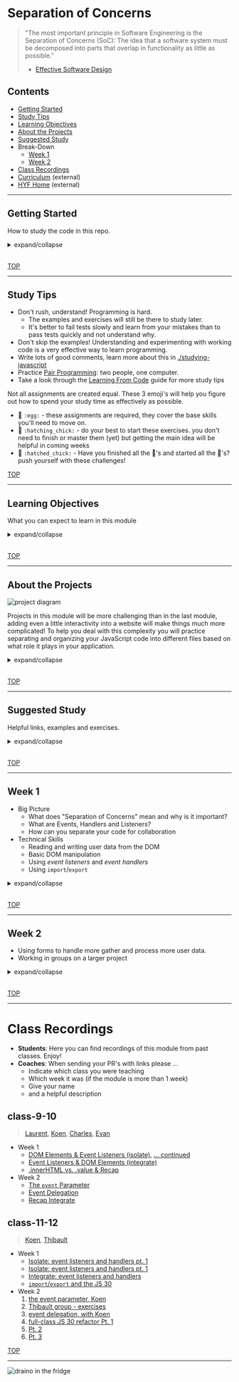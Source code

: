 # Separation of Concerns

> "The most important principle in Software Engineering is the Separation of Concerns (SoC):
> The idea that a software system must be decomposed into parts that overlap in functionality as little as possible."
>
> - [Effective Software Design](https://effectivesoftwaredesign.com/2012/02/05/separation-of-concerns/)

## Contents

- [Getting Started](#getting-started)
- [Study Tips](#study-tips)
- [Learning Objectives](#learning-objectives)
- [About the Projects](#about-the-projects)
- [Suggested Study](#suggested-study)
- Break-Down
  - [Week 1](#week-1)
  - [Week 2](#week-2)
- [Class Recordings](#class-recordings.md)
- [Curriculum](https://home.hackyourfuture.be/curriculum) (external)
- [HYF Home](https://home.hackyourfuture.be/) (external)

---

## Getting Started

How to study the code in this repo.

<details>
<summary>expand/collapse</summary>
<br>

> You will need [NPM](https://docs.npmjs.com/downloading-and-installing-node-js-and-npm) and [nvm](https://github.com/nvm-sh/nvm#installing-and-updating) on your computer to study this material
>
> Using a browser with good DevTools will make your life easier: [Chromium](http://www.chromium.org/getting-involved/download-chromium), [FireFox](https://www.mozilla.org/en-US/firefox/new/), [Edge](https://www.microsoft.com/edge), [Chrome](https://www.google.com/chrome/)

1. Install or update the `study-lenses` package globally
   - `npm install -g study-lenses` (if you do not have it already)
   - `npm update -g study-lenses` (if you already have it installed)
1. Clone this repository:
   - `git clone git@github.com:HackYourFutureBelgium/separation-of-concerns.git` (SSH) (recommended)
   - `git clone https://github.com/HackYourFutureBelgium/separation-of-concerns.git` (HTTPS)
   - `gh repo clone HackYourFutureBelgium/separation-of-concerns` (GH CLI)
1. `cd` into the repository
   - `cd separation-of-concerns`
1. Run the `study` command from your CLI
   - `study`
1. The material will open in your default browser, you're good to go!

> If you have a windows computer and get this error:
>
> - `... /study.ps1 cannot be loaded because running scripts ...`
>
> follow the instructions in [this StackOverflow answer](https://stackoverflow.com/a/63424744), that should take care of it ; )

</details>
<br>

[TOP](#separation-of-concerns)

---

## Study Tips

- Don't rush, understand! Programming is hard.
  - The examples and exercises will still be there to study later.
  - It's better to fail tests slowly and learn from your mistakes than to pass tests quickly and not understand why.
- Don't skip the examples! Understanding and experimenting with working code is a very effective way to learn programming.
- Write lots of good comments, learn more about this in [./studying-javascript](https://github.com/HackYourFutureBelgium/debugging/tree/master/studying-javascript)
- Practice [Pair Programming](https://study.hackyourfuture.be/collaborating/pair-programming): two people, one computer.
- Take a look through the [Learning From Code](https://study.hackyourfuture.be/learning/learning-from-code) guide for more study tips

Not all assignments are created equal. These 3 emoji's will help you figure out how to spend your study time as effectively as possible.

- 🥚 `:egg:` - these assignments are required, they cover the base skills you'll need to move on.
- 🐣 `:hatching_chick:` - do your best to start these exercises. you don't need to finish or master them (yet) but getting the main idea will be helpful in coming weeks
- 🐥 `:hatched_chick:` - Have you finished all the 🥚's and started all the 🐣's? push yourself with these challenges!

[TOP](#separation-of-concerns)

---

## Learning Objectives

What you can expect to learn in this module

<details>
<summary>expand/collapse</summary>

### Isolating JavaScript

- Creating DOM elements
- Reading & writing from DOM element properties
  - `.innerHTML`
  - `.value`
  - `.style`
  - ...
- Attaching event listeners to DOM objects
- Writing _event handlers_
  - Using `Event` objects as parameters
  - Structuring user interactions in handler functions
- Using template strings to create HTML strings

### Integrating JavaScript

- Document Life-Cycle
  - `<head>`: Scripts & styles are loaded top to bottom, before the `<body>`
  - `<body>`: Everything is executed/loaded top to bottom
  - so what? Any DOM script should be written/loaded _below_ the element it interacts with
- JS & the DOM
  - Adding event listeners to the DOM by `id`
  - Reading & Writing values from DOM elements
  - Using HTML strings and `.innerHTML` to update the DOM
  - Using template literal strings to render HTML
  - The beginnings of DOM manipulation
- Handling events:
  - Reading user data from events
  - Implementing user stories with this data
- Organizing your code based on it's _role_ in your program
  1. _DOM_: define the structure of your user interface
  2. _Styles_: define the display of your user interface
  3. _Event Listeners_: define _how_ users will interact with your program
  4. _Handlers_: define _what_ happens when a user interacts with your program
  5. _Logic_: define & test how user data is transformed
- Incremental Development 2.0:
  - Develop your projects one user-story at a time ...
  - AND develop your user stories one step at a time!
  - Carefully complete & test one piece of code before writing the next

</details>
<br>

[TOP](#separation-of-concerns)

---

## About the Projects

<img alt='project diagram' src='./assets/architecture-schematic.png'>

Projects in this module will be more challenging than in the last module, adding even a little interactivity into a website will make things much more complicated! To help you deal with this complexity you will practice separating and organizing your JavaScript code into different files based on what role it plays in your application.

<details>
<summary>expand/collapse</summary>

### Interactive UI

You will learn how to create interactive User Interfaces by reading and writing from the DOM:

- Users will pass input to your programs directly from the UI (no more `prompt`)
- Users will see results displayed directly in the UI (no more `alert`)

Projects in this module will not include full DOM manipulation, you'll learn that in the next module. This module's projects will be limited to reading/writing `.innerHTML` & `.value`.

### Decoupled Code

In this module you will learn how to completely separate your JavaScript from your user interface. You will be using `.getElementById` and `.addEventListener` instead of the `onclick` attribute.

When using `onclick`, you need to write some JavaScript in your HTML - this is not a good practice because your UI and JavaScript are too interdependent. Using HTML `id`s and JavaScript _event listeners_ you can **decouple** your User Interface from the program logic.

### DOM Event Listeners

Web development is fundamentally _event driven_, this means things don't happen until a something else happens. In your previous projects the `prompt` didn't appear until the user clicked a button and a prompt appeared. You've probably noticed by now that this is a limiting way to write your programs. It's hard to gather interesting data from a user, and impossible to display it in a nice way.

You will learn how to use _DOM events_ to interact with users and to read more interesting data than just a few words or numbers. Things like mouse movements, the colors on a screen, and much more.

### Separating your Concerns

A working project is not enough! For projects in this module we will expect you to turn in code that is well organized in different files based on it's role. The first week's project will come with some starter-code to help you get used to the folder structure we expect. The `using-user-input` exercises will also act as a guide & practice for building well-structured projects.

### Development Strategy

Just like in the previous module, you will be expected to explain your development strategy in a separate file called `development-strategy.md`. Projects involving JavaScript are naturally more complicated than projects with only `prompt` & `alert`, for this reason you will be expected to structure the user stories in your `development-strategy` files differently than you did in the last module. To get an idea of how to describe your strategies in this module, take a look at the `using-user-input` exercises. (psst, it's like writing documentation!)

### Git Branching

In this module’s project you have many more files and folders, and you’re learning how to break a single feature into more smaller pieces. To implement a single user story you will need HTML, CSS, event listener(s), handler(s) and possibly a logic function. All of these smaller tasks can be shared between different team mates.

The extra branching challenge this module is to create different branches for each user story like before, but then to also create branches off of the user story branches for the smaller units of work. This way your group can confirm your work before merging it into the feature, and confirm the feature before merging it to master

So it’s not about how many commits are on a branch, but how much work is on a branch. If you only commit once for your piece of work then there will be only commit on a branch, but that’s the measure

Good luck!

</details>
<br>

[TOP](#separation-of-concerns)

---

## Suggested Study

Helpful links, examples and exercises.

<details>
<summary>expand/collapse</summary>

- Separation of Concerns
  - [Jon Bellah](https://jonbellah.com/articles/separation-of-concerns/)
  - [stackexchange](https://softwareengineering.stackexchange.com/questions/32581/how-do-you-explain-separation-of-concerns-to-others)
  - [Machine Words](https://medium.com/machine-words/separation-of-concerns-1d735b703a60)
  - [Colocation](https://kentcdodds.com/blog/colocation)
- Code in this Repo
  - 🥚 [/isolate](./isolate?hyf): focus on the DOM and events, isolating JavaScript in the debugger
  - 🥚 [/integrate](./integrate?hyf): learn how to integrate JS into user interfaces built with HTML and CSS
  - 🥚 [/stepped](./stepped?hyf): study HTML/CSS/JS projects built up step-by-step (only examples)
  - 🥚 [/refactor-and-test](./refactor-and-test?hyf): practice refactoring the logic from user interactions and testing it in isolation
  - 🐣 [/import-export](./import-export?hyf): learn how to use `import` and `export` to separate your code into different files
  - 🥚 [/separated](./separated?hyf): study HTML/CSS/JS projects that have been separated by concern (only examples)
- JavaScript 30
  - [javascript30.com](https://javascript30.com/)
  - [YouTube Playlist](https://www.youtube.com/playlist?list=PLu8EoSxDXHP6CGK4YVJhL_VWetA865GOH)
  - [wesbos/JavaScript30](https://github.com/wesbos/JavaScript30)
  - [Group Project Guide](https://github.com/HackYourFutureBelgium/javascript-30)
  - [Group Project Starter Repo](https://github.com/HackYourFutureBelgium/javascript-30-starter)
  - Looking for more practice?
    - [fun-javascript-projects.com](https://github.com/chrisdixon161/fun-javascript-projects.com) - stepped projects, :+1:
    - [bradtraversy/vanillawebprojects](https://github.com/bradtraversy/vanillawebprojects)
    - [aman-maharshi/vanilla-js](https://github.com/aman-maharshi/vanilla-js)
    - [MMTuts Calculator](https://www.youtube.com/watch?v=qQEYAOPWDzk) - youtube tutorial
- Repos of practice
  - [hyfbe/dom-manipulation](https://github.com/HackYourFutureBelgium/dom-manipulation)
  - [hyfbe/listeners-and-handlers](https://github.com/HackYourFutureBelgium/listeners-and-handlers)
  - [hyfbe/handler-refactors](https://github.com/HackYourFutureBelgium/handler-refactors)
  - [hyfbe/using-user-events](https://github.com/HackYourFutureBelgium/using-user-events)
- [Generating HTML with Template Literals](https://wesbos.com/template-strings-html)
- The DOM
  - [javascript.info/document](https://javascript.info/document)
  - [super highly recommended DOM tutorial](https://dom-tutorials.appspot.com/static/index.html)
  - [inspecting-the-dom](https://hackyourfuturebelgium.github.io/inspecting-the-dom/)
  - [Zac Gordon](https://www.youtube.com/watch?v=l-0nPnSvbX8&list=PLruo2gSoqlej-QjRW25c97socsRiAUVuf&index=8)
  - [Traversy](https://www.youtube.com/watch?v=0ik6X4DJKCc)
  - [study.hackyourfuture.be](https://study.hackyourfuture.be/javascript/dom-manipulation)
  - [Browser rendering behind the scenes](https://blog.logrocket.com/how-browser-rendering-works-behind-the-scenes-6782b0e8fb10/)
- Events
  - [what are events?](https://www.youtube.com/watch?v=gx0oAgvXyE4) (mmtuts)
  - [`onclick` vs. `.addEventListener('click', handler)`](https://www.youtube.com/watch?v=7UstS0hsHgI)
  - [javascript.info/events](https://javascript.info/events)
  - [javascript.inf/event-details](https://javascript.info/event-details)
  - [MDN Building Blocks](https://developer.mozilla.org/en-US/docs/Learn/JavaScript/Building_blocks/Events)
  - [Event Delegation (mosh)](https://programmingwithmosh.com/javascript/javascript-event-bubbling-and-event-delegation/)
  - [Bubble & Capture (dev.to)](https://dev.to/shimphillip/handing-javascript-events-efficiently-with-bubble-and-capture-4ha5)
  - [Monitoring Events in Chrome](https://developers.google.com/web/updates/2015/05/quickly-monitor-events-from-the-console-panel)
  - [Bubbling, capturing, once and propagation](https://www.youtube.com/watch?v=F1anRyL37lE)
- `import`/`export`
  - [javascript.info](https://javascript.info/modules-intro)
  - [Web Dev Simplified](https://www.youtube.com/watch?v=cRHQNNcYf6s)
  - [MDN](https://developer.mozilla.org/en-US/docs/Web/JavaScript/Guide/Modules)
  - [JavaScript Tutorial](https://www.javascripttutorial.net/es6/es6-modules/)
- [Learn Form Validation](https://github.com/oliverjam/learn-form-validation)
- Fun projects on YouTube
  - [Code Explained](https://www.youtube.com/channel/UC8n8ftV94ZU_DJLOLtrpORA)
  - Dev Ed: [todo list](https://www.youtube.com/watch?v=Ttf3CEsEwMQ), [rock paper scissors](https://www.youtube.com/watch?v=qWPtKtYEsN4&list=PLDyQo7g0_nsX8_gZAB8KD1lL4j4halQBJ&index=10)

</details>
<br>

[TOP](#separation-of-concerns)

---

## Week 1

- Big Picture
  - What does "Separation of Concerns" mean and why is it important?
  - What are Events, Handlers and Listeners?
  - How can you separate your code for collaboration
- Technical Skills
  - Reading and writing user data from the DOM
  - Basic DOM manipulation
  - Using _event listeners_ and _event handlers_
  - Using `import`/`export`

<details>
<summary>expand/collapse</summary>

### Before Class

- Study
  - [javascript.info/document](https://javascript.info/document)
  - [javascript.info/events](https://javascript.info/events)
  - [`onclick` vs. `.addEventListener('click', handler)`](https://www.youtube.com/watch?v=7UstS0hsHgI)
  - [What are event listeners in JS?](https://www.youtube.com/watch?v=jqU3uaRgQyQ)
- Practice
  - [isolate/01-dom-elements](../isolate/01-dom-elements)
  - [integrate/01-add-event-listener](../integrate/01-add-event-listener)
- Project Prep
  - Read through the [javascript-30](https://github.com/HackYourFutureBelgium/javascript-30) project guide
  - Take a look at the [javascript-30-starter](https://github.com/HackYourFutureBelgium/javascript-30-starter) repo

### During Class

#### Before Break

- [isolate/01-dom-elements](./isolate/01-dom-elements)
- [isolate/02-read-write-dom](./isolate/02-read-write-dom)

#### After Break

- [integrate/01-add-event-listener](./integrate/01-add-event-listener)
- [integrate/02-read-write-dom](./integrate/02-read-write-dom)
- JavaScript 30 Introduction

### After Class

There's an outstanding series of tutorials called [The JavaScript 30](https://javascript30.com/) put together by [Wes Bos](https://wesbos.com), it's 30 small frontend projects with video tutorials and finished code to study. You will learn a lot from Wes Bos but his tutorials are just the beginning of your study > : )

All of his finished code is in a single file, the main objective of this module is that you learn how to structure your projects across multiple files according to the **separation of concerns**. After completing his tutorials you will need to take his finished code as a starting point and refactor it into separate folders and files. _Hint: study [/stepped](./stepped?hyf), [/refactor-and-test](./refactor-and-test?hyf), [/import-export](./import-export?hyf) and [/separated](./separated?hyf) to prepare._

To keep track of your progress through the JS 30 and to store your refactored proejcts there's [HackYourFutureBelgium/javascript-30](https://github.com/HackYourFutureBelgium/JavaScript-30). In this repo you will find more detailed instructions on how to work your way through these projects, as well as a folder structure for your refactors and a checklist to keep track of your progress.

You don't need to develop as a group this week, find what works for you. Maybe pair programming, individual study or collaborating with 2-3 people is best for you. Work your way through as many projects as you can. Here are some suggestions for this week:

- #1: JavaScript Drum Kit
- #3: CSS Variables
- #5: Flex Panel Gallery
- #8: Fun with HTML5 Canvas
- #10: Hold Shift and Check Checkboxes
- #13: Slide in on Scroll
- #16: Mouse Move Shadow
- #18: Adding Up Times
- #20: Speech Recognition
- #22: Follow Along Link Highlighter
- #28: Video Speed Controller

</details>
<br>

[TOP](#separation-of-concerns)

---

## Week 2

- Using forms to handle more gather and process more user data.
- Working in groups on a larger project

<details>
<summary>expand/collapse</summary>

### Before Class

- Study (pick your favorite links)
  - [js.info: Bubbling & Capturing](https://javascript.info/bubbling-and-capturing) (`event.target`)
  - [js.info: Event Delegation](https://javascript.info/event-delegation)
  - [Gordon: DOM Events](https://www.youtube.com/watch?v=QE1YQnhntgw)
  - [Griffith: JS Event Listeners](https://www.youtube.com/watch?v=EaRrmOtPYTM)
  - [Event Delegation (mosh)](https://programmingwithmosh.com/javascript/javascript-event-bubbling-and-event-delegation/)
  - [Event Delegation (all things JS)](https://www.youtube.com/watch?v=6NMSCh3DJug)
  - [Event Delegation (dcode)](https://www.youtube.com/watch?v=pKzf80F3O0U)
- [Isolate](./isolate/index.html) (examples)
  - HTML Templates
  - Element Children
  - DOM Manipulation
- [Integrate](./integrate/index.html) (examples)
  - Read & Write DOM
  - Event Delegation

### During Class

#### Before Break

- Isolate: Event Parameter

#### After Break

- Integrate: Event Delegation

### After Class

Like last week, but as a full-group project. Here are some suggestions:

- #11; Custom Video Player
- #15: localStorage
- #23: Speech Synthesis
- #26: Stripe Follow-Along Nav
- #27: Click and Drag

#### Checklist

```md
- [ ] [repo](https://github.com/_/_) with a complete README
- [ ] [live demo](https://_.github.io/_)
- [ ] [project-planning](_https://github.com/_/_/tree/master/project-planning)
- [ ] [A project board](https://github.com/_/_/projects/X)
- [ ] [One issue per task](https://github.com/_/_/issues) (with labels and milestones)
- [ ] [One branch per issue](https://github.com/_/_/network)
- [ ] [One reviewed PR per completed issue](https://github.com/_/__/pulls?q=is%3Apr+is%3Aclosed)
```

</details>
<br>

[TOP](#separation-of-concerns)

---

# Class Recordings

- **Students**: Here you can find recordings of this module from past classes. Enjoy!
- **Coaches**: When sending your PR's with links please ...
  - Indicate which class you were teaching
  - Which week it was (if the module is more than 1 week)
  - Give your name
  - and a helpful description

## class-9-10

> [Laurent](https://github.com/LaurentVB), [Koen](https://github.com/koenvd), [Charles](https://github.com/cpauwels), [Evan](https://github.com/colevanderswands)

- Week 1
  - [DOM Elements & Event Listeners (isolate)](https://vimeo.com/444028096), [... continued](https://vimeo.com/444028460)
  - [Event Listeners & DOM Elements (integrate)](https://vimeo.com/444028594)
  - [.innerHTML vs. .value & Recap](https://vimeo.com/444029311)
- Week 2
  - [The `event` Parameter](https://vimeo.com/444026774)
  - [Event Delegation](https://vimeo.com/444027091/)
  - [Recap Integrate](https://vimeo.com/444027329/)

## class-11-12

> [Koen](https://github.com/koenvd), [Thibault](https://github.com/ThibaultLesuisse)

- Week 1
  - [Isolate: event listeners and handlers pt. 1](https://vimeo.com/488077137)
  - [Isolate: event listeners and handlers pt. 1](https://vimeo.com/488077846)
  - [Integrate: event listeners and handlers](https://vimeo.com/488078064)
  - [`import`/`export` and the JS 30](https://vimeo.com/488078314)
- Week 2
  1. [the event parameter, Koen](https://www.youtube.com/watch?v=iRaYKngUaS0&feature=youtu.be)
  2. [Thibault group - exercises](https://www.youtube.com/watch?v=1Wo9q0CNd-U&feature=youtu.be)
  3. [event delegation, with Koen](https://www.youtube.com/watch?v=J_-aqj7yLEU&feature=youtu.be)
  4. [full-class JS 30 refactor Pt. 1](https://www.youtube.com/watch?v=O1emyj8zhHo&feature=youtu.be)
  5. [Pt. 2](https://www.youtube.com/watch?v=auymy232kEU&feature=youtu.be)
  6. [Pt. 3](https://www.youtube.com/watch?v=LLki_rbxNf0&feature=youtu.be)

[TOP](#separation-of-concerns)

---

![draino in the fridge](./assets/separation-of-concerns.png)
